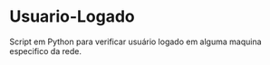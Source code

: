 # Usuario-Logado
Script em Python para verificar usuário logado em alguma maquina especifico da rede.

